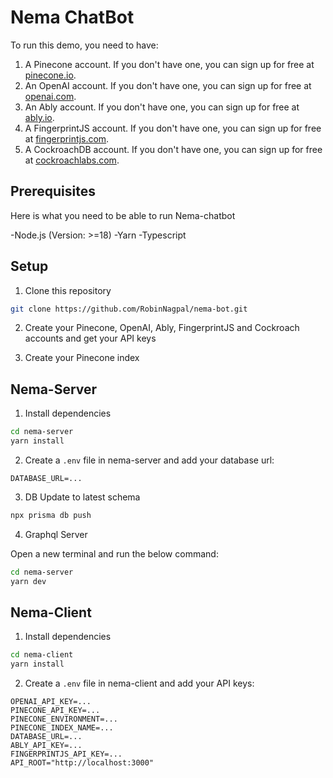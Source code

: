 # Nema ChatBot

To run this demo, you need to have:

1. A Pinecone account. If you don't have one, you can sign up for free at [pinecone.io](https://www.pinecone.io).
2. An OpenAI account. If you don't have one, you can sign up for free at [openai.com](https://www.openai.com).
3. An Ably account. If you don't have one, you can sign up for free at [ably.io](https://www.ably.io).
4. A FingerprintJS account. If you don't have one, you can sign up for free at [fingerprintjs.com](https://www.fingerprintjs.com).
5. A CockroachDB account. If you don't have one, you can sign up for free at [cockroachlabs.com](https://www.cockroachlabs.com).

## Prerequisites
Here is what you need to be able to run Nema-chatbot

-Node.js (Version: >=18)
-Yarn 
-Typescript
## Setup

1. Clone this repository

```bash
git clone https://github.com/RobinNagpal/nema-bot.git
```

2. Create your Pinecone, OpenAI, Ably, FingerprintJS and Cockroach accounts and get your API keys

3. Create your Pinecone index

## Nema-Server

1. Install dependencies

```bash
cd nema-server
yarn install
```

2. Create a `.env` file in nema-server and add your database url:

```
DATABASE_URL=...
```

3. DB Update to latest schema

```bash
npx prisma db push
```

4. Graphql Server

Open a new terminal and run the below command:

```bash
cd nema-server
yarn dev
```

## Nema-Client

1. Install dependencies

```bash
cd nema-client
yarn install
```

2. Create a `.env` file in nema-client and add your API keys:

```
OPENAI_API_KEY=...
PINECONE_API_KEY=...
PINECONE_ENVIRONMENT=...
PINECONE_INDEX_NAME=...
DATABASE_URL=...
ABLY_API_KEY=...
FINGERPRINTJS_API_KEY=...
API_ROOT="http://localhost:3000"
```


